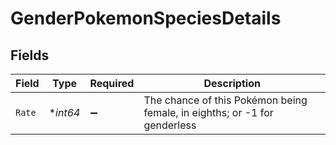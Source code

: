 # GenderPokemonSpeciesDetails


## Fields

| Field                                                                     | Type                                                                      | Required                                                                  | Description                                                               |
| ------------------------------------------------------------------------- | ------------------------------------------------------------------------- | ------------------------------------------------------------------------- | ------------------------------------------------------------------------- |
| `Rate`                                                                    | **int64*                                                                  | :heavy_minus_sign:                                                        | The chance of this Pokémon being female, in eighths; or -1 for genderless |